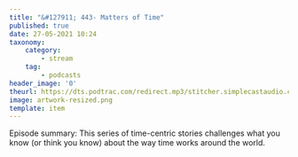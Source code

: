 ```yaml
---
title: "&#127911; 443- Matters of Time"
published: true
date: 27-05-2021 10:24
taxonomy:
    category:
        - stream
    tag:
        - podcasts
header_image: '0'
theurl: https://dts.podtrac.com/redirect.mp3/stitcher.simplecastaudio.com/3bb687b0-04af-4257-90f1-39eef4e631b6/episodes/09d0ffe7-d4ee-4bfa-851f-9f1a6974a2bf/audio/128/default.mp3?aid=rss_feed&awCollectionId=3bb687b0-04af-4257-90f1-39eef4e631b6&awEpisodeId=09d0ffe7-d4ee-4bfa-851f-9f1a6974a2bf&feed=BqbsxVfO
image: artwork-resized.png
template: item
--- 
```

Episode summary: This series of time-centric stories challenges what you know (or think you know) about the way time works around the world.
